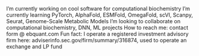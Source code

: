 I’m currently working on cool software for computational biochemistry
I’m currently learning PyTorch, AlphaFold, ESMFold, OmegaFold, scVI, Scanpy, Seurat, Genome-Scale Metabolic Models
I’m looking to collaborate on computational biochemistry, DNN, ML projects
How to reach me: contact form @ ebquant.com
Fun fact: I operate a registered investment advisory firm here: adviserinfo.sec.gov/firm/summary/316874, used to operate an exchange and LP fund
